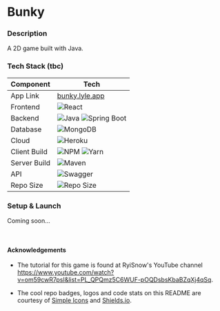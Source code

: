 # Bunky

### Description
A 2D game built with Java.

### Tech Stack (tbc)

| Component    | Tech                                                                                                                                                                                                             |
|--------------|------------------------------------------------------------------------------------------------------------------------------------------------------------------------------------------------------------------|
| App Link     | [bunky.lyle.app](https://bunky.lyle.app)                                                                                                                                                                         |                                                                                                                                                                                                                                                                                               
| Frontend     | ![React](https://img.shields.io/badge/react%2016-%2320232a.svg?style=for-the-badge&logo=react&logoColor=%2361DAFB)                                                                                               |
| Backend      | ![Java](https://img.shields.io/badge/JAVA%20-JDK%2011-green?style=for-the-badge) ![Spring Boot](https://img.shields.io/badge/spring%20boot%202.1-white.svg?style=for-the-badge&logo=springboot&logoColor=6DB33F) |
| Database     | ![MongoDB](https://img.shields.io/badge/MongoDB-47A248.svg?style=for-the-badge&logo=MongoDB&logoColor=white)                                                                                                     |
| Cloud        | ![Heroku](https://img.shields.io/badge/Heroku-430098.svg?style=for-the-badge&logo=Heroku&logoColor=white)                                                                                                        |
| Client Build | ![NPM](https://img.shields.io/badge/npm-white.svg?style=for-the-badge&logo=npm&logoColor=CB3837) ![Yarn](https://img.shields.io/badge/yarn-2C8EBB.svg?style=for-the-badge&logo=yarn&logoColor=FFF)               |                                                                                                                                                                                                                                                                                               
| Server Build | ![Maven](https://img.shields.io/badge/maven-white.svg?style=for-the-badge&logo=apache%20maven&logoColor=C71A36)                                                                                                  |
| API          | ![Swagger](https://img.shields.io/badge/swagger-85EA2D.svg?style=for-the-badge&logo=swagger&logoColor=FFF)                                                                                                       |
| Repo Size    | ![Repo Size](https://img.shields.io/github/repo-size/lylio/cookie-contacts?style=for-the-badge)                                                                                                                  |


### Setup & Launch

Coming soon...

<br >

#### Acknowledgements
- The tutorial for this game is found at RyiSnow's YouTube channel
https://www.youtube.com/watch?v=om59cwR7psI&list=PL_QPQmz5C6WUF-pOQDsbsKbaBZqXj4qSq.

- The cool repo badges, logos and code stats on this README are courtesy of [Simple Icons](https://simpleicons.org) and 
[Shields.io](https://shields.io).

